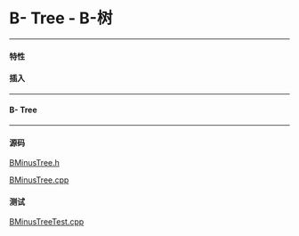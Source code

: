 <script type="text/javascript" src="https://cdnjs.cloudflare.com/ajax/libs/mathjax/2.7.1/MathJax.js?config=TeX-AMS-MML_HTMLorMML"></script>

# B- Tree - B-树

--------

#### 特性

#### 插入

--------

#### B- Tree

--------

#### 源码

[BMinusTree.h](https://github.com/linrongbin16/Way-to-Algorithm/blob/master/src/DataStructure/BMinusTree.h)

[BMinusTree.cpp](https://github.com/linrongbin16/Way-to-Algorithm/blob/master/src/DataStructure/BMinusTree.cpp)

#### 测试

[BMinusTreeTest.cpp](https://github.com/linrongbin16/Way-to-Algorithm/blob/master/src/DataStructure/BMinusTreeTest.cpp)
